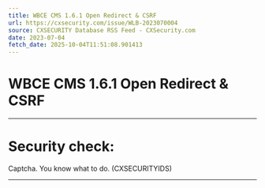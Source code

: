 ```yaml
---
title: WBCE CMS 1.6.1 Open Redirect & CSRF
url: https://cxsecurity.com/issue/WLB-2023070004
source: CXSECURITY Database RSS Feed - CXSecurity.com
date: 2023-07-04
fetch_date: 2025-10-04T11:51:08.901413
---
```


# WBCE CMS 1.6.1 Open Redirect & CSRF

---

# Security check:

Captcha. You know what to do. (CXSECURITYIDS)

---